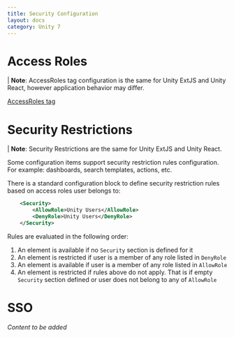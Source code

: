 ```yaml
---
title: Security Configuration
layout: docs
category: Unity 7
---
```


# Access Roles

| **Note**: AccessRoles tag configuration is the same for Unity ExtJS and Unity React, however application behavior may differ.

[AccessRoles tag](tags-list/access-roles-tag.md)

# Security Restrictions

| **Note**: Security Restrictions are the same for Unity ExtJS and Unity React. 

Some configuration items support security restriction rules configuration. For example: dashboards, search templates, actions, etc.

There is a standard configuration block to define security restriction rules based on access roles user belongs to:

```xml
    <Security>
        <AllowRole>Unity Users</AllowRole>
        <DenyRole>Unity Users</DenyRole>
    </Security>
```

Rules are evaluated in the following order:

1. An element is available if no `Security` section is defined for it
2. An element is restricted if user is a member of any role listed in `DenyRole`
3. An element is available if user is a member of any role listed in `AllowRole`
4. An element is restricted if rules above do not apply. That is if empty `Security` section defined or user does not belong to any of `AllowRole`

# SSO

*Content to be added*
